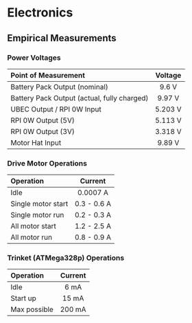 # Electronics

## Empirical Measurements

### Power Voltages

| Point of Measurement | Voltage |
| :--- | :---: |
| Battery Pack Output (nominal) | 9.6 V |
| Battery Pack Output (actual, fully charged) | 9.97 V |
| UBEC Output / RPI 0W Input | 5.203 V |
| RPI 0W Output (5V) | 5.113 V |
| RPI 0W Output (3V) | 3.318 V |
| Motor Hat Input | 9.89 V |

### Drive Motor Operations

| Operation     | Current           |
| :------------ | :-----------:     |
| Idle          | 0.0007 A          |
| Single motor start  | 0.3 - 0.6 A |
| Single motor run    | 0.2 - 0.3 A |
| All motor start     | 1.2 - 2.5 A |
| All motor run       | 0.8 - 0.9 A |

### Trinket (ATMega328p) Operations
| Operation     | Current    |
| :------------ | :--------: |
| Idle          | 6 mA       |
| Start up      | 15 mA      |
| Max possible  | 200 mA     |
